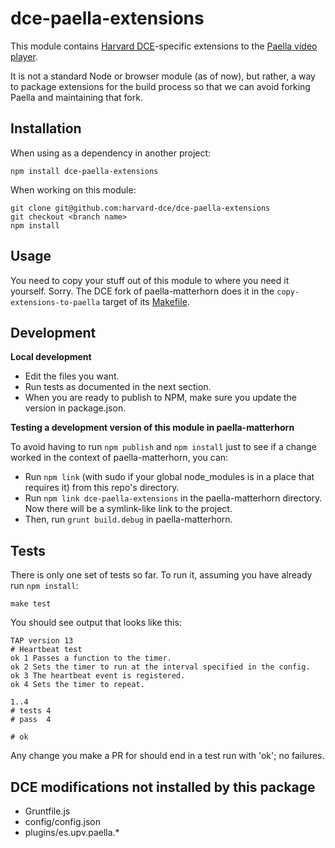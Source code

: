 dce-paella-extensions
=====================

This module contains [Harvard DCE](http://www.dce.harvard.edu/)-specific extensions to the [Paella video player](https://github.com/polimediaupv/paella).

It is not a standard Node or browser module (as of now), but rather, a way to package extensions for the build process so that we can avoid forking Paella and maintaining that fork.

Installation
------------

When using as a dependency in another project:

    npm install dce-paella-extensions

When working on this module:

    git clone git@github.com:harvard-dce/dce-paella-extensions
    git checkout <branch name>
    npm install

Usage
-----

You need to copy your stuff out of this module to where you need it yourself. Sorry. The DCE fork of paella-matterhorn does it in the `copy-extensions-to-paella` target of its [Makefile](https://github.com/harvard-dce/paella-matterhorn/blob/using-upstream-paella-directly/Makefile).

Development
-----------

**Local development**

- Edit the files you want.
- Run tests as documented in the next section.
- When you are ready to publish to NPM, make sure you update the version in package.json.

**Testing a development version of this module in paella-matterhorn**

To avoid having to run `npm publish` and `npm install` just to see if a change worked in the context of paella-matterhorn, you can:

- Run `npm link` (with sudo if your global node_modules is in a place that requires it) from this repo's directory.
- Run `npm link dce-paella-extensions` in the paella-matterhorn directory. Now there will be a symlink-like link to the project.
- Then, run `grunt build.debug` in paella-matterhorn.

Tests
-----

There is only one set of tests so far. To run it, assuming you have already run `npm install`:

    make test

You should see output that looks like this:

    TAP version 13
    # Heartbeat test
    ok 1 Passes a function to the timer.
    ok 2 Sets the timer to run at the interval specified in the config.
    ok 3 The heartbeat event is registered.
    ok 4 Sets the timer to repeat.

    1..4
    # tests 4
    # pass  4

    # ok

Any change you make a PR for should end in a test run with 'ok'; no failures.

DCE modifications not installed by this package
-----------------------------------------------

- Gruntfile.js
- config/config.json
- plugins/es.upv.paella.*
